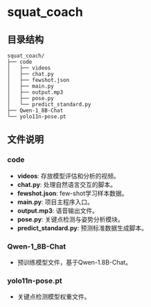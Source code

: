 <h1> squat_coach</h1>

## 目录结构

```plaintext
squat_coach/
├── code
│   ├── videos
│   ├── chat.py
│   ├── fewshot.json
│   ├── main.py
│   ├── output.mp3
│   ├── pose.py
│   └── predict_standard.py
├── Qwen-1_8B-Chat
└── yolo11n-pose.pt
```

## 文件说明

### code
- **videos**: 存放模型评估和分析的视频。  
- **chat.py**: 处理自然语言交互的脚本。  
- **fewshot.json**: few-shot学习样本数据。  
- **main.py**: 项目主程序入口。  
- **output.mp3**: 语音输出文件。  
- **pose.py**: 关键点检测与姿势分析模块。  
- **predict_standard.py**: 预测标准数据生成脚本。  

### Qwen-1_8B-Chat
- 预训练模型文件，基于Qwen-1.8B-Chat。  

### yolo11n-pose.pt
- 关键点检测模型权重文件。  
